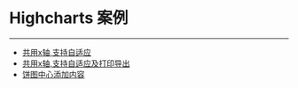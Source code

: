 
# Highcharts 案例
---
 - [共用x轴,支持自适应](exp1.html)
 - [共用x轴,支持自适应及打印导出](exp2.html)
 - [饼图中心添加内容](exp3.html)